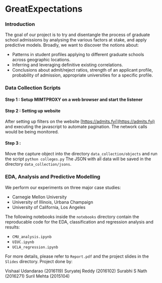 # GreatExpectations

### Introduction

The goal of our project is to try and disentangle the process of graduate school admissions by analysing the various factors at stake, and apply predictive models. Broadly, we want to discover the notions about:
- Patterns in student profiles applying to different graduate schools across geographic locations.
- Inferring and leveraging definitive existing correlations.
- Conclusions about admit/reject ratios, strength of an applicant profile, probability of admission, appropriate universities for a specific profile.

### Data Collection Scripts
#### Step 1 : Setup MIMTPROXY on a web browser and start the listener

#### Step 2 : Setting up website
After setting up filters on the website [https://admits.fyi](https://admits.fyi) and executing the javascript to automate pagination. The network calls would be being monitored.

#### Step 3 : 
Move the capture object into the directory `data_collection/objects` and run the script 
```python colleges.py```
 The JSON with all data will be saved in the directory `data_collection/jsons`. 

### EDA, Analysis and Predictive Modelling

We perform our experiments on three major case studies:
- Carnegie Mellon University
- University of Illinois, Urbana Champaign
- University of California, Los Angeles

The following notebooks inside the `notebooks` directory contain the reproducable code for the EDA, classification and regression analysis and results:
- `CMU_analysis.ipynb`
- `UIUC.ipynb`
- `UCLA_regression.ipynb`

For more details, please refer to `Report.pdf` and the project slides in the `Slides` directory.
Project done by:

Vishaal Udandarao (2016119)
Suryatej Reddy (2016102)
Surabhi S Nath (2016271)
Suril Mehta (2015104)
